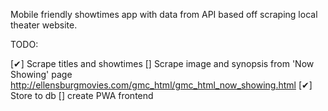 Mobile friendly showtimes app with data from API based off scraping local theater website.

TODO:

[✔] Scrape titles and showtimes
[] Scrape image and synopsis from 'Now Showing' page http://ellensburgmovies.com/gmc_html/gmc_html_now_showing.html
[✔] Store to db
[] create PWA frontend
